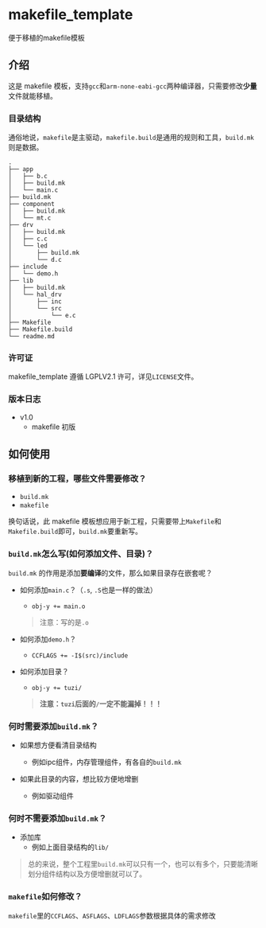 # makefile_template
便于移植的makefile模板

## 介绍
这是 makefile 模板，支持`gcc`和`arm-none-eabi-gcc`两种编译器，只需要修改**少量**文件就能移植。

### 目录结构
通俗地说，`makefile`是主驱动，`makefile.build`是通用的规则和工具，`build.mk`则是数据。

```
.
├── app
│   ├── b.c
│   ├── build.mk
│   └── main.c
├── build.mk
├── component
│   ├── build.mk
│   └── mt.c
├── drv
│   ├── build.mk
│   ├── c.c
│   └── led
│       ├── build.mk
│       └── d.c
├── include
│   └── demo.h
├── lib
│   ├── build.mk
│   └── hal_drv
│       ├── inc
│       └── src
│           └── e.c
├── Makefile
├── Makefile.build
└── readme.md
```

### 许可证
makefile_template 遵循 LGPLV2.1 许可，详见`LICENSE`文件。

### 版本日志
- v1.0
	- makefile 初版

## 如何使用

### 移植到新的工程，哪些文件需要修改？
- `build.mk`
- `makefile`

换句话说，此 makefile 模板想应用于新工程，只需要带上`Makefile`和`Makefile.build`即可，`build.mk`要重新写。

### `build.mk`怎么写(如何添加文件、目录)？
`build.mk` 的作用是添加**要编译**的文件，那么如果目录存在嵌套呢？

- 如何添加`main.c`？（`.s`, `.S`也是一样的做法）
	- `obj-y += main.o`
	> 注意：写的是`.o`

- 如何添加`demo.h`？
	- `CCFLAGS += -I$(src)/include`

- 如何添加目录？
	- `obj-y += tuzi/`
	> **注意：`tuzi`后面的`/`一定不能漏掉！！！**

### 何时需要添加`build.mk`？
- 如果想方便看清目录结构
	- 例如ipc组件，内存管理组件，有各自的`build.mk`

- 如果此目录的内容，想比较方便地增删
	- 例如驱动组件

### 何时不需要添加`build.mk`？
- 添加库
	- 例如上面目录结构的`lib/`

> 总的来说，整个工程里`build.mk`可以只有一个，也可以有多个，只要能清晰划分组件结构以及方便增删就可以了。

### `makefile`如何修改？
`makefile`里的`CCFLAGS`、`ASFLAGS`、`LDFLAGS`参数根据具体的需求修改
